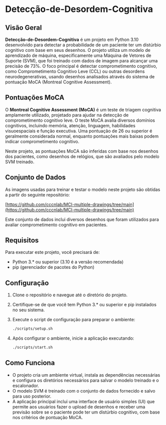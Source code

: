 # Detecção-de-Desordem-Cognitiva

## Visão Geral

**Detecção-de-Desordem-Cognitiva** é um projeto em Python 3.10 desenvolvido para detectar a probabilidade de um paciente ter um distúrbio cognitivo com base em seus desenhos. O projeto utiliza um modelo de aprendizado de máquina, especificamente uma Máquina de Vetores de Suporte (SVM), que foi treinado com dados de imagem para alcançar uma precisão de 73%. O foco principal é detectar comprometimento cognitivo, como Comprometimento Cognitivo Leve (CCL) ou outras desordens neurodegenerativas, usando desenhos analisados através do sistema de pontuação MoCA (Montreal Cognitive Assessment).

## Pontuações MoCA

O **Montreal Cognitive Assessment (MoCA)** é um teste de triagem cognitiva amplamente utilizado, projetado para ajudar na detecção de comprometimento cognitivo leve. O teste MoCA avalia diversos domínios cognitivos, incluindo memória, atenção, linguagem, habilidades visuoespaciais e função executiva. Uma pontuação de 26 ou superior é geralmente considerada normal, enquanto pontuações mais baixas podem indicar comprometimento cognitivo.

Neste projeto, as pontuações MoCA são inferidas com base nos desenhos dos pacientes, como desenhos de relógios, que são avaliados pelo modelo SVM treinado.

## Conjunto de Dados

As imagens usadas para treinar e testar o modelo neste projeto são obtidas a partir do seguinte repositório:

[https://github.com/cccnlab/MCI-multiple-drawings/tree/main](https://github.com/cccnlab/MCI-multiple-drawings/tree/main)

Este conjunto de dados inclui diversos desenhos que foram utilizados para avaliar comprometimento cognitivo em pacientes.

## Requisitos

Para executar este projeto, você precisará de:

- Python 3.* ou superior (3.10 é a versão recomendada)
- pip (gerenciador de pacotes do Python)

## Configuração

1. Clone o repositório e navegue até o diretório do projeto.
2. Certifique-se de que você tem Python 3.* ou superior e pip instalados no seu sistema.
3. Execute o script de configuração para preparar o ambiente:

   ```bash
   ./scripts/setup.sh
   ```
4. Após configurar o ambiente, inicie a aplicação executando:

   ```bash
   ./scripts/start.sh
   ```

## Como Funciona

- O projeto cria um ambiente virtual, instala as dependências necessárias e configura os diretórios necessários para salvar o modelo treinado e o escalonador.
- O modelo SVM é treinado com o conjunto de dados fornecido e salvo para uso posterior.
- A aplicação principal inclui uma interface de usuário simples (UI) que permite aos usuários fazer o upload de desenhos e receber uma previsão sobre se o paciente pode ter um distúrbio cognitivo, com base nos critérios de pontuação MoCA.
